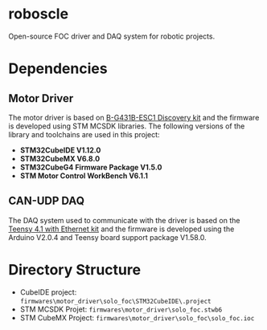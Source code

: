 # roboscle
Open-source FOC driver and DAQ system for robotic projects. 

# Dependencies
## Motor Driver
The motor driver is based on [B-G431B-ESC1 Discovery kit](https://www.st.com/en/evaluation-tools/b-g431b-esc1.html) and the firmware is developed using STM MCSDK libraries. The following versions of the library and toolchains are used in this project:
- **STM32CubeIDE V1.12.0**
- **STM32CubeMX V6.8.0**
- **STM32CubeG4 Firmware Package V1.5.0** 
- **STM Motor Control WorkBench V6.1.1**

## CAN-UDP DAQ
The DAQ system used to communicate with the driver is based on the [Teensy 4.1 with Ethernet kit](https://www.amazon.com/PJRC-Cortex-M7-iMXRT1062-Microcontroller-Development/dp/B08RSCFBNF) and the firmware is developed using the Arduino V2.0.4 and Teensy board support package V1.58.0.

# Directory Structure
- CubeIDE project: 
`firmwares\motor_driver\solo_foc\STM32CubeIDE\.project`
- STM MCSDK Projet: `firmwares\motor_driver\solo_foc.stwb6`
- STM CubeMX Project: `firmwares\motor_driver\solo_foc\solo_foc.ioc`
